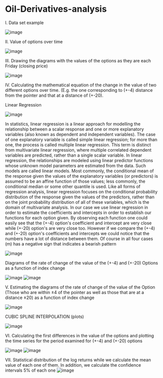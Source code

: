 # Oil-Derivatives-analysis
I. Data set example

![image](https://user-images.githubusercontent.com/98957437/211608025-11cee3d5-4998-4abf-bb17-dcef3576fe58.png)

II. Value of options over time

![image](https://user-images.githubusercontent.com/98957437/211608196-cc90d509-26b0-4ef2-b8be-a080fdf78e2a.png)

III. Drawing the diagrams with the values of the options as they are each Friday (closing price)

![image](https://user-images.githubusercontent.com/98957437/211608360-58fc041a-31dd-472f-a230-e08a23a91658.png)

IV. Calculating the mathematical equation of the change in the value of two different options over time. (E.g. the one corresponding to (+-4) distance from the pointer and that at a distance of (+-20).

Linear Regression

![image](https://user-images.githubusercontent.com/98957437/211608454-7a75dd1d-0e92-44bc-a608-67f8b051864d.png)

In statistics, linear regression is a linear approach for modelling the relationship between a scalar response and one or more explanatory variables (also known as dependent and independent variables). The case of one
explanatory variable is called simple linear regression; for more than one, the process is called multiple linear regression. This term is distinct from multivariate linear regression, where multiple correlated dependent variables
are predicted, rather than a single scalar variable.
In linear regression, the relationships are modeled using linear predictor functions whose unknown model parameters are estimated from the data. Such models are called linear models. Most commonly, the conditional mean
of the response given the values of the explanatory variables (or predictors) is assumed to be an affine function of those values; less commonly, the conditional median or some other quantile is used. Like all forms of
regression analysis, linear regression focuses on the conditional probability distribution of the response given the values of the predictors, rather than on the joint probability distribution of all of these variables, which is the
domain of multivariate analysis.
In our case we use linear regression in order to estimate the coefficients and intercepts in order to establish our functions for each option given. By observing each function one could easily see that the (+-4) option's coefficient
and intercept are very close while (+-20) option's are very close too. However if we compare the (+-4) and (+-20) option's coefficients and intercepts we could notice that the numbers have a lot of distance between them. Of
course in all four cases (m) has a negative sign that indicates a bearish pattern

![image](https://user-images.githubusercontent.com/98957437/211608656-64cf62f1-72f9-40eb-99c6-c0d39bbfed13.png)

Diagrams of the rate of change of the value of the (+-4) and (+-20) Options as a function of index change

![image](https://user-images.githubusercontent.com/98957437/211609009-70c87ead-8e43-4a96-8ea4-74105e2596c9.png)
![image](https://user-images.githubusercontent.com/98957437/211609049-6b693744-9486-4602-8bfb-531c2a1c790e.png)

V. Estimating the diagrams of the rate of change of the value of the Option (Those who are within ±4 of the pointer as well as those that are at a distance ±20) as a function of index change

![image](https://user-images.githubusercontent.com/98957437/211609144-dc9637ba-7af1-4133-8eaf-51fa28c10d9c.png)

CUBIC SPLINE INTERPOLATION (plots)

![image](https://user-images.githubusercontent.com/98957437/211609230-6af7061e-bea1-4cf0-ac5b-660d4eedb633.png)

VI. Calculating the first differences in the value of the options and plotting the time series for the period examined for (+-4) and (+-20) options

![image](https://user-images.githubusercontent.com/98957437/211609459-32ee8dbe-644f-422a-ae25-c99925e9dd22.png)
![image](https://user-images.githubusercontent.com/98957437/211609512-11f9fdec-0520-4b71-9224-cebce1fcb3d5.png)

VII. Statistical distribution of the log returns while we calculate the mean value of each one of them. In addition, we calculate the confidence intervals 5% of each one
![image](https://user-images.githubusercontent.com/98957437/211609667-d18410fe-de08-429d-b495-3751ee004514.png)
